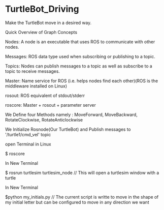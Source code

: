# TurtleBot_Driving
Make the TurtleBot move in a desired way.

Quick Overview of Graph Concepts

Nodes: A node is an executable that uses ROS to communicate with other nodes.

Messages: ROS data type used when subscribing or publishing to a topic.

Topics: Nodes can publish messages to a topic as well as subscribe to a topic to receive messages.

Master: Name service for ROS (i.e. helps nodes find each other)(ROS is the middleware installed on Linux)

rosout: ROS equivalent of stdout/stderr

roscore: Master + rosout + parameter server

We Define four Methods namely : MoveForward, MoveBackward, RotateClockwise, RotateAnticlockwise

We Initialize Rosnode(Our TurtleBot) and Publish messages to '/turtle1/cmd_vel' topic 

open Terminal in Linux

$ roscore

In New Terminal

$ rosrun turtlesim turtlesim_node // This will open a turtlesim window with a turtle

In New Terminal

$python my_initials.py // The current script is writte to move in the shape of my initial letter but can be configured to move in any                               direction we want
